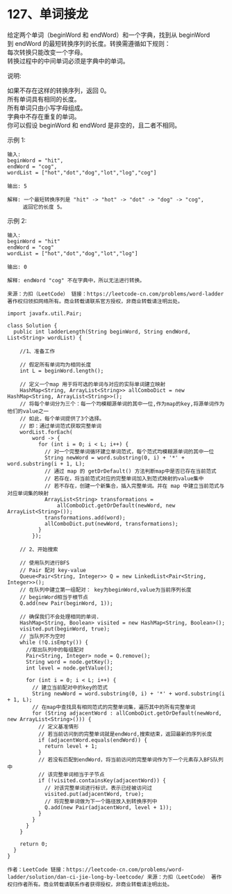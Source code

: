 127、单词接龙
===
给定两个单词（beginWord 和 endWord）和一个字典，找到从 beginWord 到 endWord 的最短转换序列的长度。转换需遵循如下规则：<br>
每次转换只能改变一个字母。<br>
转换过程中的中间单词必须是字典中的单词。<br>

说明:<br>

如果不存在这样的转换序列，返回 0。<br>
所有单词具有相同的长度。<br>
所有单词只由小写字母组成。<br>
字典中不存在重复的单词。<br>
你可以假设 beginWord 和 endWord 是非空的，且二者不相同。<br>

示例 1:<br>
```
输入:
beginWord = "hit",
endWord = "cog",
wordList = ["hot","dot","dog","lot","log","cog"]

输出: 5

解释: 一个最短转换序列是 "hit" -> "hot" -> "dot" -> "dog" -> "cog",
     返回它的长度 5。
```     
示例 2:<br>
```
输入:
beginWord = "hit"
endWord = "cog"
wordList = ["hot","dot","dog","lot","log"]

输出: 0

解释: endWord "cog" 不在字典中，所以无法进行转换。
```

``
来源：力扣（LeetCode）
链接：https://leetcode-cn.com/problems/word-ladder
著作权归领扣网络所有。商业转载请联系官方授权，非商业转载请注明出处。
``

```
import javafx.util.Pair;

class Solution {
  public int ladderLength(String beginWord, String endWord, List<String> wordList) {
    
    //1、准备工作
    
    // 假定所有单词均为相同长度
    int L = beginWord.length();

    // 定义一个map 用于将可选的单词与对应的实际单词建立映射
    HashMap<String, ArrayList<String>> allComboDict = new HashMap<String, ArrayList<String>>();
    // 将每个单词分为三个：每一个均模糊源单词的其中一位,作为map的key,将源单词作为他们的value之一
    // 如此，每个单词提供了3个选择。
    // 即：通过单词范式获取完整单词
    wordList.forEach(
        word -> {
          for (int i = 0; i < L; i++) {
            // 对一个完整单词循环建立单词范式，每个范式均模糊源单词的其中一位
            String newWord = word.substring(0, i) + '*' + word.substring(i + 1, L);
            // 通过 map 的 getDrDefault() 方法判断map中是否已存在当前范式
            // 若存在，将当前范式对应的完整单词加入到范式映射的value集中
            // 若不存在，创建一个新集合，插入完整单词。并在 map 中建立当前范式与对应单词集的映射
            ArrayList<String> transformations =
                allComboDict.getOrDefault(newWord, new ArrayList<String>());
            transformations.add(word);
            allComboDict.put(newWord, transformations);
          }
        });

    // 2、开始搜索

    // 使用队列进行BFS
    // Pair 配对 key-value
    Queue<Pair<String, Integer>> Q = new LinkedList<Pair<String, Integer>>();
    // 在队列中建立第一组配对： key为beginWord,value为当前序列长度
    // beginWord相当于根节点
    Q.add(new Pair(beginWord, 1));

    // 确保我们不会处理相同的单词.
    HashMap<String, Boolean> visited = new HashMap<String, Boolean>();
    visited.put(beginWord, true);
    // 当队列不为空时
    while (!Q.isEmpty()) {
      //取出队列中的每组配对
      Pair<String, Integer> node = Q.remove();
      String word = node.getKey();
      int level = node.getValue();
      
      for (int i = 0; i < L; i++) {
        // 建立当前配对中的key的范式
        String newWord = word.substring(0, i) + '*' + word.substring(i + 1, L);
        // 在map中查找具有相同范式的完整单词集，遍历其中的所有完整单词
        for (String adjacentWord : allComboDict.getOrDefault(newWord, new ArrayList<String>())) {
          // 定义基准情形
          // 若当前访问到的完整单词就是endWord,搜索结束，返回最新的序列长度
          if (adjacentWord.equals(endWord)) {
            return level + 1;
          }
          // 若没有匹配到endWord，将当前访问的完整单词作为下一个元素存入BFS队列中
          // 该完整单词相当于子节点
          if (!visited.containsKey(adjacentWord)) {
            // 对该完整单词进行标识，表示已经被访问过
            visited.put(adjacentWord, true);
            // 将完整单词做为下一个路径放入到转换序列中
            Q.add(new Pair(adjacentWord, level + 1));
          }
        }
      }
    }

    return 0;
  }
}
```

``
作者：LeetCode
链接：https://leetcode-cn.com/problems/word-ladder/solution/dan-ci-jie-long-by-leetcode/
来源：力扣（LeetCode）
著作权归作者所有。商业转载请联系作者获得授权，非商业转载请注明出处。
``
